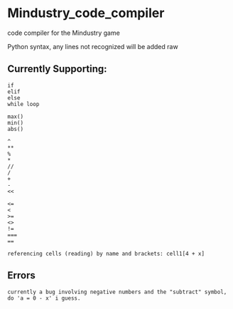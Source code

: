 # Mindustry_code_compiler
code compiler for the Mindustry game

Python syntax, any lines not recognized will be added raw

## Currently Supporting:
```
if
elif
else
while loop

max()
min()
abs()

^
**
%
*
//
/
+
-
<<

<=
<
>=
<>
!=
===
==

referencing cells (reading) by name and brackets: cell1[4 + x]
```

## Errors

```
currently a bug involving negative numbers and the "subtract" symbol, do 'a = 0 - x' i guess.
```
